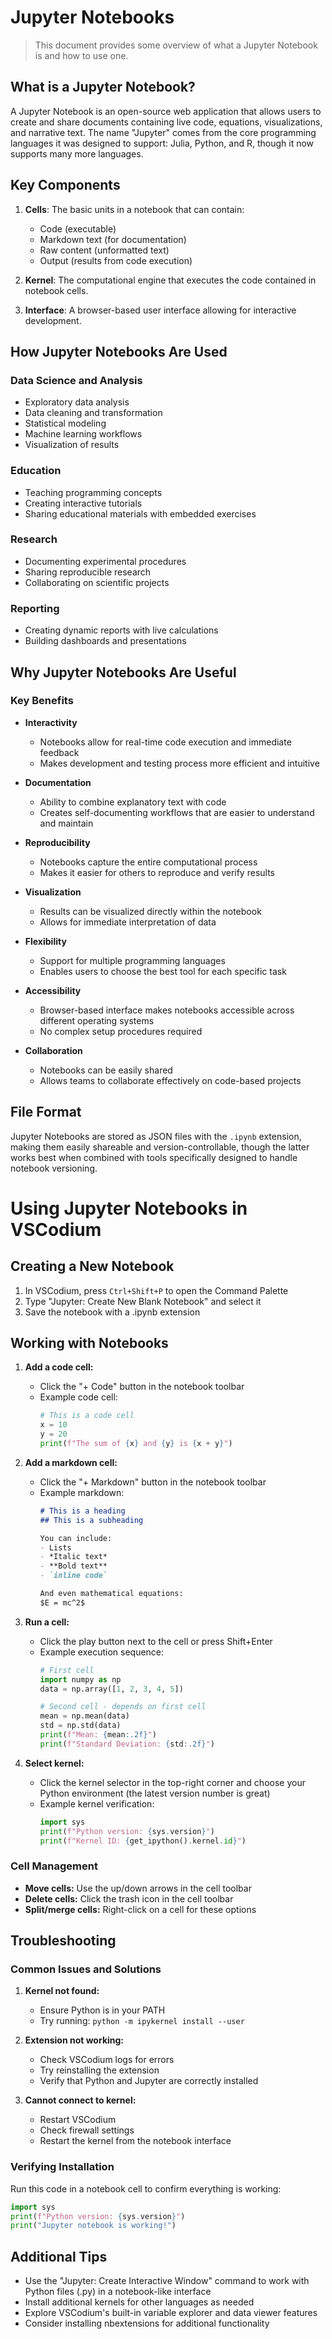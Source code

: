 # Jupyter Notebooks

> This document provides some overview of what a Jupyter Notebook is and how to use one.

## What is a Jupyter Notebook?

A Jupyter Notebook is an open-source web application that allows users to create
and share documents containing live code, equations, visualizations, and
narrative text. The name "Jupyter" comes from the core programming languages it
was designed to support: Julia, Python, and R, though it now supports many more
languages.

## Key Components

1. **Cells**: The basic units in a notebook that can contain:
   - Code (executable)
   - Markdown text (for documentation)
   - Raw content (unformatted text)
   - Output (results from code execution)

2. **Kernel**: The computational engine that executes the code contained in
   notebook cells.

3. **Interface**: A browser-based user interface allowing for interactive
   development.

## How Jupyter Notebooks Are Used

### Data Science and Analysis
- Exploratory data analysis
- Data cleaning and transformation
- Statistical modeling
- Machine learning workflows
- Visualization of results

### Education
- Teaching programming concepts
- Creating interactive tutorials
- Sharing educational materials with embedded exercises

### Research
- Documenting experimental procedures
- Sharing reproducible research
- Collaborating on scientific projects

### Reporting
- Creating dynamic reports with live calculations
- Building dashboards and presentations

## Why Jupyter Notebooks Are Useful

### Key Benefits

* **Interactivity**
  - Notebooks allow for real-time code execution and immediate feedback
  - Makes development and testing process more efficient and intuitive

* **Documentation**
  - Ability to combine explanatory text with code
  - Creates self-documenting workflows that are easier to understand and maintain

* **Reproducibility**
  - Notebooks capture the entire computational process
  - Makes it easier for others to reproduce and verify results

* **Visualization**
  - Results can be visualized directly within the notebook
  - Allows for immediate interpretation of data

* **Flexibility**
  - Support for multiple programming languages
  - Enables users to choose the best tool for each specific task

* **Accessibility**
  - Browser-based interface makes notebooks accessible across different operating systems
  - No complex setup procedures required

* **Collaboration**
  - Notebooks can be easily shared
  - Allows teams to collaborate effectively on code-based projects

## File Format

Jupyter Notebooks are stored as JSON files with the `.ipynb` extension, making
them easily shareable and version-controllable, though the latter works best
when combined with tools specifically designed to handle notebook versioning.

# Using Jupyter Notebooks in VSCodium

## Creating a New Notebook

1. In VSCodium, press `Ctrl+Shift+P` to open the Command Palette
2. Type "Jupyter: Create New Blank Notebook" and select it
3. Save the notebook with a .ipynb extension

## Working with Notebooks

1. **Add a code cell:**
   - Click the "+ Code" button in the notebook toolbar
   - Example code cell:
     ```python
     # This is a code cell
     x = 10
     y = 20
     print(f"The sum of {x} and {y} is {x + y}")
     ```

2. **Add a markdown cell:**
   - Click the "+ Markdown" button in the notebook toolbar
   - Example markdown:
     ```markdown
     # This is a heading
     ## This is a subheading
     
     You can include:
     - Lists
     - *Italic text*
     - **Bold text**
     - `inline code`
     
     And even mathematical equations:
     $E = mc^2$
     ```

3. **Run a cell:**
   - Click the play button next to the cell or press Shift+Enter
   - Example execution sequence:
     ```python
     # First cell
     import numpy as np
     data = np.array([1, 2, 3, 4, 5])
     ```
     ```python
     # Second cell - depends on first cell
     mean = np.mean(data)
     std = np.std(data)
     print(f"Mean: {mean:.2f}")
     print(f"Standard Deviation: {std:.2f}")
     ```

4. **Select kernel:**
   - Click the kernel selector in the top-right corner and choose your Python
     environment (the latest version number is great)
   - Example kernel verification:
     ```python
     import sys
     print(f"Python version: {sys.version}")
     print(f"Kernel ID: {get_ipython().kernel.id}")
     ```

### Cell Management

- **Move cells:** Use the up/down arrows in the cell toolbar
- **Delete cells:** Click the trash icon in the cell toolbar
- **Split/merge cells:** Right-click on a cell for these options

## Troubleshooting

### Common Issues and Solutions

1. **Kernel not found:**
   - Ensure Python is in your PATH
   - Try running: `python -m ipykernel install --user`

2. **Extension not working:**
   - Check VSCodium logs for errors
   - Try reinstalling the extension
   - Verify that Python and Jupyter are correctly installed

3. **Cannot connect to kernel:**
   - Restart VSCodium
   - Check firewall settings
   - Restart the kernel from the notebook interface

### Verifying Installation

Run this code in a notebook cell to confirm everything is working:
```python
import sys
print(f"Python version: {sys.version}")
print("Jupyter notebook is working!")
```

## Additional Tips

- Use the "Jupyter: Create Interactive Window" command to work with Python
  files (.py) in a notebook-like interface
- Install additional kernels for other languages as needed
- Explore VSCodium's built-in variable explorer and data viewer features
- Consider installing nbextensions for additional functionality
